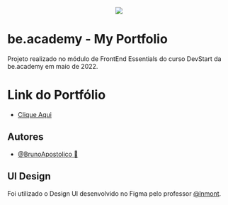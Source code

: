 
<p align="center">
   <img src="https://www.beacademy.com.br/wp-content/uploads/2019/11/Logo-Topo.png" /> 
</p>



# be.academy - My Portfolio

Projeto realizado no módulo de FrontEnd Essentials do curso DevStart da be.academy em maio de 2022.

# Link do Portfólio

- [Clique Aqui](https://brunoapostolico.github.io/beacademy-devstart-frontend-myportfolio/)

## Autores

- [@BrunoApostolico 🚀](https://www.github.com/brunoapostolico) 


## UI Design

Foi utilizado o Design UI desenvolvido no Figma pelo professor [@lnmont](https://www.github.com/lnmont).

